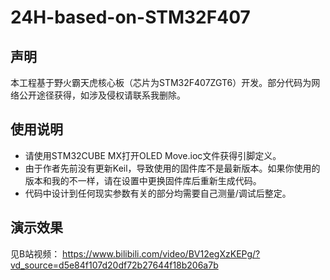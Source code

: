 # 24H-based-on-STM32F407

## 声明
本工程基于野火霸天虎核心板（芯片为STM32F407ZGT6）开发。部分代码为网络公开途径获得，如涉及侵权请联系我删除。

## 使用说明
- 请使用STM32CUBE MX打开OLED Move.ioc文件获得引脚定义。
- 由于作者先前没有更新Keil，导致使用的固件库不是最新版本。如果你使用的版本和我的不一样，请在设置中更换固件库后重新生成代码。
- 代码中设计到任何现实参数有关的部分均需要自己测量/调试后整定。

## 演示效果
见B站视频：
https://www.bilibili.com/video/BV12egXzKEPg/?vd_source=d5e84f107d20df72b27644f18b206a7b
